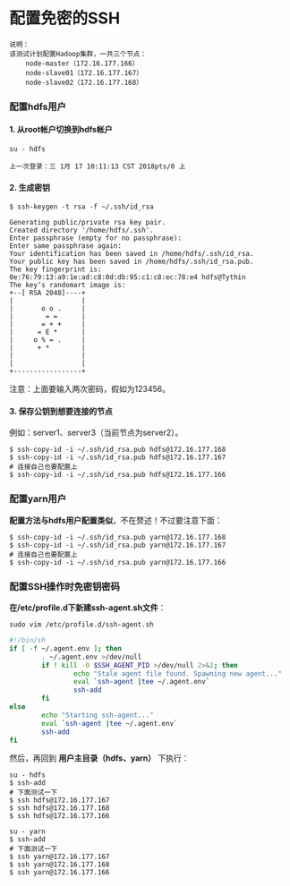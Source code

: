 配置免密的SSH
=================================================================================
```
说明：
该测试计划配置Hadoop集群，一共三个节点：
    node-master（172.16.177.166）
    node-slave01（172.16.177.167）
    node-slave02（172.16.177.168）
```

### 配置hdfs用户

#### 1. 从root帐户切换到hdfs帐户

```shell
su - hdfs

上一次登录：三 1月 17 10:11:13 CST 2018pts/0 上
```

#### 2. 生成密钥

```shell
$ ssh-keygen -t rsa -f ~/.ssh/id_rsa

Generating public/private rsa key pair.
Created directory '/home/hdfs/.ssh'.
Enter passphrase (empty for no passphrase):
Enter same passphrase again:
Your identification has been saved in /home/hdfs/.ssh/id_rsa.
Your public key has been saved in /home/hdfs/.ssh/id_rsa.pub.
The key fingerprint is:
0e:76:79:13:a9:1e:ad:c8:0d:db:95:c1:c8:ec:78:e4 hdfs@Tythin
The key‘s randomart image is:
+--[ RSA 2048]----+
|                 |
|       o o .     |
|        = =      |
|       = + +     |
|      = E *      |
|     o % = .     |
|      + *        |
|                 |
|                 |
+-----------------+
```
注意：上面要输入两次密码，假如为123456。

#### 3. 保存公钥到想要连接的节点

例如：server1、server3（当前节点为server2）。
```shell
$ ssh-copy-id -i ~/.ssh/id_rsa.pub hdfs@172.16.177.168
$ ssh-copy-id -i ~/.ssh/id_rsa.pub hdfs@172.16.177.167
# 连接自己也要配置上
$ ssh-copy-id -i ~/.ssh/id_rsa.pub hdfs@172.16.177.166
```

### 配置yarn用户
**配置方法与hdfs用户配置类似**，不在赘述！不过要注意下面：
```shell
$ ssh-copy-id -i ~/.ssh/id_rsa.pub yarn@172.16.177.168
$ ssh-copy-id -i ~/.ssh/id_rsa.pub yarn@172.16.177.167
# 连接自己也要配置上
$ ssh-copy-id -i ~/.ssh/id_rsa.pub yarn@172.16.177.166
```

### 配置SSH操作时免密钥密码
**在/etc/profile.d下新建ssh-agent.sh文件**：
```shell
sudo vim /etc/profile.d/ssh-agent.sh
```
```bash
#!/bin/sh
if [ -f ~/.agent.env ]; then
        . ~/.agent.env >/dev/null
        if ! kill -0 $SSH_AGENT_PID >/dev/null 2>&1; then
                echo "Stale agent file found. Spawning new agent..."
                eval `ssh-agent |tee ~/.agent.env`
                ssh-add
        fi
else
        echo "Starting ssh-agent..."
        eval `ssh-agent |tee ~/.agent.env`
        ssh-add
fi
```
然后，再回到 **用户主目录（hdfs、yarn）** 下执行：
```shell
su - hdfs
$ ssh-add
# 下面测试一下
$ ssh hdfs@172.16.177.167
$ ssh hdfs@172.16.177.168
$ ssh hdfs@172.16.177.166
```
```shell
su - yarn
$ ssh-add
# 下面测试一下
$ ssh yarn@172.16.177.167
$ ssh yarn@172.16.177.168
$ ssh yarn@172.16.177.166
```

